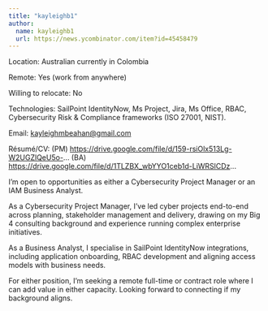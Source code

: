 ```yaml
---
title: "kayleighb1"
author:
  name: kayleighb1
  url: https://news.ycombinator.com/item?id=45458479
---
```

Location: Australian currently in Colombia

Remote: Yes (work from anywhere)

Willing to relocate: No

Technologies: SailPoint IdentityNow, Ms Project, Jira, Ms Office, RBAC, Cybersecurity Risk &amp; Compliance frameworks (ISO 27001, NIST).

Email: kayleighmbeahan@gmail.com

Résumé&#x2F;CV: (PM) <a href="https:&#x2F;&#x2F;drive.google.com&#x2F;file&#x2F;d&#x2F;159-rsiOlx513Lg-W2UGZlQeU5o-" rel="nofollow">https:&#x2F;&#x2F;drive.google.com&#x2F;file&#x2F;d&#x2F;159-rsiOlx513Lg-W2UGZlQeU5o-</a>... (BA) <a href="https:&#x2F;&#x2F;drive.google.com&#x2F;file&#x2F;d&#x2F;1TLZBX_wbYYO1ceb1d-LiWRSlCDz" rel="nofollow">https:&#x2F;&#x2F;drive.google.com&#x2F;file&#x2F;d&#x2F;1TLZBX_wbYYO1ceb1d-LiWRSlCDz</a>...

I’m open to opportunities as either a Cybersecurity Project Manager or an IAM Business Analyst.

As a Cybersecurity Project Manager, I’ve led cyber projects end-to-end across planning, stakeholder management and delivery, drawing on my Big 4 consulting background and experience running complex enterprise initiatives.

As a Business Analyst, I specialise in SailPoint IdentityNow integrations, including application onboarding, RBAC development and aligning access models with business needs.

For either position, I’m seeking a remote full-time or contract role where I can add value in either capacity. Looking forward to connecting if my background aligns.
<JobApplication />
